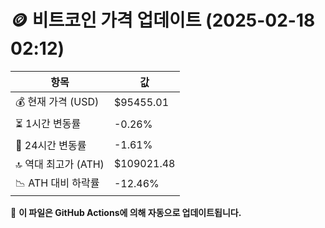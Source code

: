 # 🪙 비트코인 가격 업데이트 (2025-02-18 02:12)

| 항목                | 값 |
|--------------------|----------------|
| 💰 현재 가격 (USD) | $95455.01 |
| ⏳ 1시간 변동률    | -0.26% |
| 📆 24시간 변동률   | -1.61% |
| 🔝 역대 최고가 (ATH) | $109021.48 |
| 📉 ATH 대비 하락률 | -12.46% |

🔄 **이 파일은 GitHub Actions에 의해 자동으로 업데이트됩니다.**
